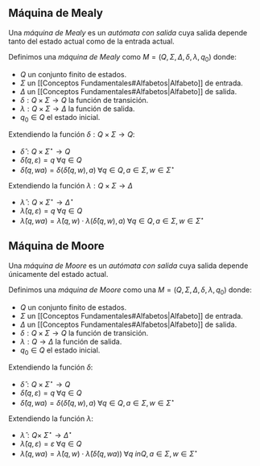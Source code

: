 ## Máquina de Mealy
Una *máquina de Mealy* es un *autómata con salida* cuya salida depende tanto del estado actual como de la entrada actual.

Definimos una *máquina de Mealy* como $M=(Q, \Sigma, \Delta, \delta, \lambda, q_0)$ donde:
- $Q$ un conjunto finito de estados.
- $\Sigma$ un [[Conceptos Fundamentales#Alfabetos|Alfabeto]] de entrada.
- $\Delta$ un [[Conceptos Fundamentales#Alfabetos|Alfabeto]] de salida.
- $\delta : Q \times \Sigma \rightarrow Q$ la función de transición.
- $\lambda : Q \times \Sigma \rightarrow \Delta$ la función de salida.
- $q_0 \in Q$ el estado inicial.

Extendiendo la función $\delta : Q \times \Sigma \rightarrow Q$:
- $\hat{\delta}: Q \times \Sigma^{\star} \rightarrow Q$
- $\hat{\delta}(q, \varepsilon) = q \; \forall q \in Q$
- $\hat{\delta}(q, wa) = \delta(\hat{\delta}(q, w), a) \; \forall q \in Q, a \in \Sigma, w \in \Sigma^{\star}$

Extendiendo la función $\lambda : Q \times \Sigma \rightarrow \Delta$
- $\hat{\lambda} : Q \times \Sigma^{\star} \rightarrow \Delta^{\star}$
- $\hat{\lambda}(q, \varepsilon) = q \; \forall q \in Q$
- $\hat{\lambda}(q, wa) = \hat{\lambda}(q, w) \cdot \lambda(\hat{\delta}(q, w), a) \; \forall q \in Q, a \in \Sigma, w \in \Sigma^{\star}$

## Máquina de Moore
Una *máquina de Moore* es un *autómata con salida* cuya salida depende únicamente del estado actual.

Definimos una *máquina de Moore* como una $M = (Q, \Sigma, \Delta, \delta, \lambda, q_0)$ donde:
- $Q$ un conjunto finito de estados.
- $\Sigma$ un [[Conceptos Fundamentales#Alfabetos|Alfabeto]] de entrada.
- $\Delta$ un [[Conceptos Fundamentales#Alfabetos|Alfabeto]] de salida.
- $\delta : Q \times \Sigma \rightarrow Q$ la función de transición.
- $\lambda : Q \rightarrow \Delta$ la función de salida.
- $q_0 \in Q$ el estado inicial.

Extendiendo la función $\delta$:
- $\hat{\delta} : Q \times \Sigma^{\star} \rightarrow Q$
- $\hat{\delta}(q, \varepsilon) = q \; \forall q \in Q$
- $\hat{\delta}(q, wa) = \delta(\hat{\delta}(q, w), a) \; \forall q \in Q, a \in \Sigma, w \in \Sigma^{\star}$

Extendiendo la función $\lambda$:
- $\hat{\lambda}: Q \times \ \Sigma^{\star} \rightarrow \Delta^{\star}$
- $\hat{\lambda}(q, \varepsilon) = \varepsilon \; \forall q \in Q$
- $\hat{\lambda}(q, wa) = \hat{\lambda}(q, w) \cdot \hat{\lambda}(\hat{\delta}(q, wa)) \; \forall q \ in Q, a \in \Sigma, w \in \Sigma^{\star}$